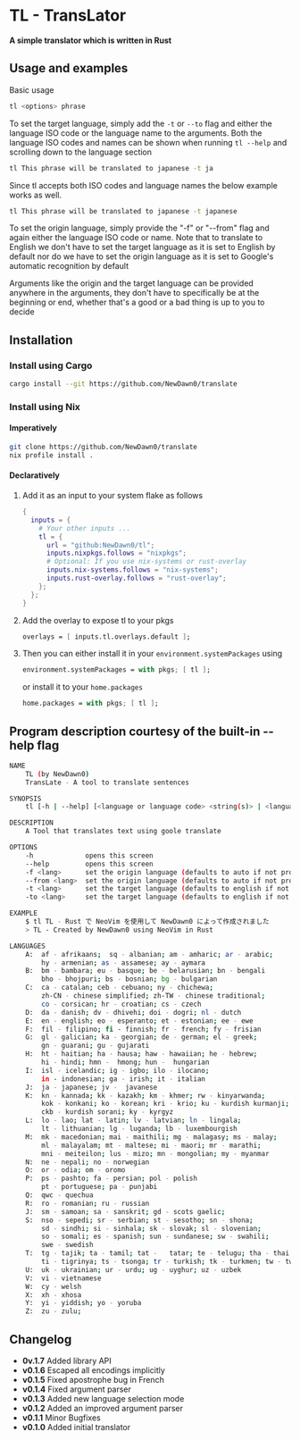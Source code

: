 # TL - TransLator

**A simple translator which is written in Rust**

## Usage and examples

Basic usage

```bash
tl <options> phrase
```

To set the target language, simply add the `-t` or `--to` flag and either the language ISO code or the language name to the arguments. Both the language ISO codes and names can be shown when running `tl --help` and scrolling down to the language section

```bash
tl This phrase will be translated to japanese -t ja
```

Since tl accepts both ISO codes and language names the below example works as well.

```bash
tl This phrase will be translated to japanese -t japanese
```

To set the origin language, simply provide the "-f" or "--from" flag and again either the language ISO code or name.
Note that to translate to English we don't have to set the target language as it is set to English by default nor do we have to set the origin language as it is set to Google's automatic recognition by default

Arguments like the origin and the target language can be provided anywhere in the arguments, they don't have to specifically be at the beginning or end, whether that's a good or a bad thing is up to you to decide

## Installation

### Install using Cargo

```bash
cargo install --git https://github.com/NewDawn0/translate
```

### Install using Nix

#### Imperatively

```bash
git clone https://github.com/NewDawn0/translate
nix profile install .
```

#### Declaratively

1. Add it as an input to your system flake as follows
   ```nix
   {
     inputs = {
       # Your other inputs ...
       tl = {
         url = "github:NewDawn0/tl";
         inputs.nixpkgs.follows = "nixpkgs";
         # Optional: If you use nix-systems or rust-overlay
         inputs.nix-systems.follows = "nix-systems";
         inputs.rust-overlay.follows = "rust-overlay";
       };
     };
   }
   ```
2. Add the overlay to expose tl to your pkgs

   ```nix
   overlays = [ inputs.tl.overlays.default ];
   ```

3. Then you can either install it in your `environment.systemPackages` using
   ```nix
   environment.systemPackages = with pkgs; [ tl ];
   ```
   or install it to your `home.packages`
   ```nix
   home.packages = with pkgs; [ tl ];
   ```

## Program description courtesy of the built-in --help flag

```bash
NAME
    TL (by NewDawn0)
    TransLate - A tool to translate sentences

SYNOPSIS
    tl [-h | --help] [<language or language code> <string(s)> | <language or language code> <string(s)>]

DESCRIPTION
    A Tool that translates text using goole translate

OPTIONS
    -h             opens this screen
    --help         opens this screen
    -f <lang>      set the origin language (defaults to auto if not provided)
    --from <lang>  set the origin language (defaults to auto if not provided)
    -t <lang>      set the target language (defaults to english if not provided)
    -to <lang>     set the target language (defaults to english if not provided)

EXAMPLE
    $ tl TL - Rust で NeoVim を使用して NewDawn0 によって作成されました
    > TL - Created by NewDawn0 using NeoVim in Rust

LANGUAGES
    A:  af - afrikaans;  sq - albanian; am - amharic; ar - arabic;
        hy - armenian; as - assamese; ay - aymara
    B:  bm - bambara; eu - basque; be - belarusian; bn - bengali
        bho - bhojpuri; bs - bosnian; bg - bulgarian
    C:  ca - catalan; ceb - cebuano; ny - chichewa;
        zh-CN - chinese simplified; zh-TW - chinese traditional;
        co - corsican; hr - croatian; cs - czech
    D:  da - danish; dv - dhivehi; doi - dogri; nl - dutch
    E:  en - english; eo - esperanto; et - estonian; ee - ewe
    F:  fil - filipino; fi - finnish; fr - french; fy - frisian
    G:  gl - galician; ka - georgian; de - german; el - greek;
        gn - guarani; gu - gujarati
    H:  ht - haitian; ha - hausa; haw - hawaiian; he - hebrew;
        hi - hindi; hmn -  hmong; hun -  hungarian
    I:  isl - icelandic; ig - igbo; ilo - ilocano;
        in - indonesian; ga - irish; it - italian
    J:  ja - japanese; jv -  javanese
    K:  kn - kannada; kk - kazakh; km - khmer; rw - kinyarwanda;
        kok - konkani; ko - korean; kri - krio; ku - kurdish kurmanji;
        ckb - kurdish sorani; ky - kyrgyz
    L:  lo - lao; lat - latin; lv - latvian; ln - lingala;
        lt - lithuanian; lg - luganda; lb - luxembourgish
    M:  mk - macedonian; mai - maithili; mg - malagasy; ms - malay;
        ml - malayalam; mt - maltese; mi - maori; mr - marathi;
        mni - meiteilon; lus - mizo; mn - mongolian; my - myanmar
    N:  ne - nepali; no - norwegian
    O:  or - odia; om - oromo
    P:  ps - pashto; fa - persian; pol - polish
        pt - portuguese; pa - punjabi
    Q:  qwc - quechua
    R:  ro - romanian; ru - russian
    J:  sm - samoan; sa - sanskrit; gd - scots gaelic;
    S:  nso - sepedi; sr - serbian; st - sesotho; sn - shona;
        sd - sindhi; si - sinhala; sk - slovak; sl - slovenian;
        so - somali; es - spanish; sun - sundanese; sw - swahili;
        swe - swedish
    T:  tg - tajik; ta - tamil; tat -   tatar; te - telugu; tha - thai
        ti - tigrinya; ts - tsonga; tr - turkish; tk - turkmen; tw - twi
    U:  uk - ukrainian; ur - urdu; ug - uyghur; uz - uzbek
    V:  vi - vietnamese
    W:  cy - welsh
    X:  xh - xhosa
    Y:  yi - yiddish; yo - yoruba
    Z:  zu - zulu;
```

## Changelog

- **0v.1.7** Added library API
- **v0.1.6** Escaped all encodings implicitly
- **v0.1.5** Fixed apostrophe bug in French
- **v0.1.4** Fixed argument parser
- **v0.1.3** Added new language selection mode
- **v0.1.2** Added an improved argument parser
- **v0.1.1** Minor Bugfixes
- **v0.1.0** Added initial translator
